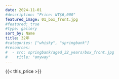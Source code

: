 ```yaml
---
date: 2024-11-01
#description: "Price: NT$6,000"
featured_image: 01_box_front.jpg
#featured: true
#type: gallery
sort_by: Name
title: 32年
#categories: ["whisky", "springbank"]
#resources:
#  - src: springbank/aged_32_years/box_front.jpg
#    title: "anyway"
---
```

{{< this_price >}}
